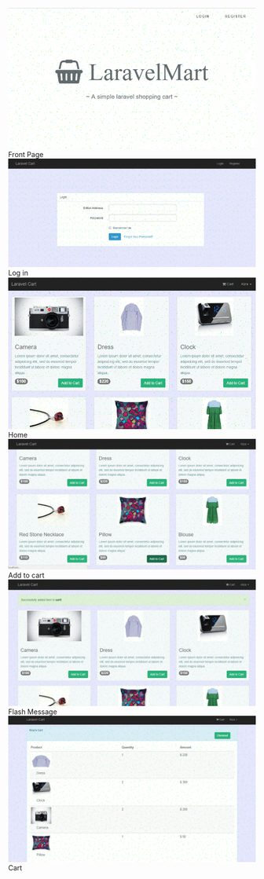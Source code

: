 ![alt text][img1]Front Page
![alt text][img2]Log in 
![alt text][img3]Home
![alt text][img4]Add to cart
![alt text][img5]Flash Message
![alt text][img6]Cart

[img1]:https://github.com/Kizaken/MyShoppingCart/blob/master/Shopping%20cart%20ss/1.PNG
[img2]:https://github.com/Kizaken/MyShoppingCart/blob/master/Shopping%20cart%20ss/2.PNG
[img3]:https://github.com/Kizaken/MyShoppingCart/blob/master/Shopping%20cart%20ss/3.PNG
[img4]:https://github.com/Kizaken/MyShoppingCart/blob/master/Shopping%20cart%20ss/4.PNG
[img5]:https://github.com/Kizaken/MyShoppingCart/blob/master/Shopping%20cart%20ss/5.PNG
[img6]:https://github.com/Kizaken/MyShoppingCart/blob/master/Shopping%20cart%20ss/6.PNG
